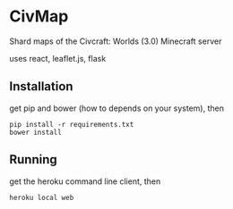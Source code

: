 # CivMap
Shard maps of the Civcraft: Worlds (3.0) Minecraft server

uses react, leaflet.js, flask

## Installation
get pip and bower (how to depends on your system), then

    pip install -r requirements.txt
    bower install

## Running
get the heroku command line client, then

    heroku local web
